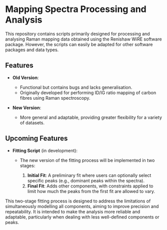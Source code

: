 # Mapping Spectra Processing and Analysis

This repository contains scripts primarily designed for processing and analysing Raman mapping data obtained using the Renishaw WiRE software package. However, the scripts can easily be adapted for other software packages and data types.

## Features
- **Old Version**: 
  - Functional but contains bugs and lacks generalisation.
  - Originally developed for performing ID/IG ratio mapping of carbon fibres using Raman spectroscopy.
  
- **New Version**: 
  - More general and adaptable, providing greater flexibility for a variety of datasets.

## Upcoming Features
- **Fitting Script** (in development):
  - The new version of the fitting process will be implemented in two stages:
  
    1. **Initial Fit**: A preliminary fit where users can optionally select specific peaks (e.g., dominant peaks within the spectra).
    2. **Final Fit**: Adds other components, with constraints applied to limit how much the peaks from the first fit are allowed to vary.

This two-stage fitting process is designed to address the limitations of simultaneously modelling all components, aiming to improve precision and repeatability. It is intended to make the analysis more reliable and adaptable, particularly when dealing with less well-defined components or peaks.
